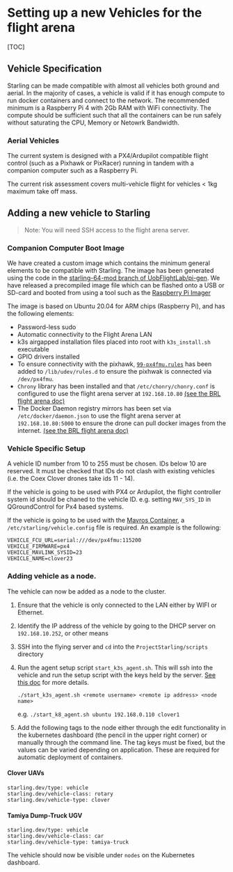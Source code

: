 # Setting up a new Vehicles for the flight arena

[TOC]

## Vehicle Specification

Starling can be made compatible with almost all vehicles both ground and aerial. In the majority of cases, a vehicle is valid if it has enough compute to run docker containers and connect to the network. The recommended minimum is a Raspberry Pi 4 with 2Gb RAM with WiFi connectivity. The compute should be sufficient such that all the containers can be run safely without saturating the CPU, Memory or Netowrk Bandwidth. 

### Aerial Vehicles

The current system is designed with a PX4/Ardupilot compatible flight control (such as a Pixhawk or PixRacer) running in tandem with a companion computer such as a Raspberry Pi. 

The current risk assessment covers multi-vehicle flight for vehicles < 1kg maximum take off mass. 

## Adding a new vehicle to Starling

> Note: You will need SSH access to the flight arena server. 

### Companion Computer Boot Image

We have created a custom image which contains the minimum general elements to be compatible with Starling. The image has been generated using the code in the [starling-64-mod branch of UobFlightLab/pi-gen](https://github.com/UoBFlightLab/pi-gen/tree/starling-64-mod). We have released a precompiled image file which can be flashed onto a USB or SD-card and booted from using a tool such as the [Raspberry Pi Imager](https://www.raspberrypi.org/software/)

The image is based on Ubuntu 20.04 for ARM chips (Raspberry Pi), and has the following elements: 

* Password-less sudo
* Automatic connectivity to the Flight Arena LAN
* k3s airgapped installation files placed into root with `k3s_install.sh` executable
* GPIO drivers installed 
* To ensure connectivity with the pixhawk, [`99-px4fmu.rules`](https://github.com/CopterExpress/clover/blob/master/clover/udev/99-px4fmu.rules) has been added to `/lib/udev/rules.d` to ensure the pixhwak is connected via `/dev/px4fmu`.
* `Chrony` library has been installed and that `/etc/chonry/chonry.conf` is configured to use the flight arena server at `192.168.10.80` [(see the BRL flight arena doc)](../flight_arena#time-synchronisation)
* The Docker Daemon registry mirrors has been set via `/etc/docker/daemon.json` to use the flight arena server at `192.168.10.80:5000` to ensure the drone can pull docker images from the internet. [(see the BRL flight arena doc)](../flight_arena#docker-local-registry-as-a-pass-through-cache)

### Vehicle Specific Setup

A vehicle ID number from 10 to 255 must be chosen. IDs below 10 are reserved. It must be checked that IDs do not clash with existing vehicles (i.e. the Coex Clover drones take ids 11 - 14). 

If the vehicle is going to be used with PX4 or Ardupilot, the flight controller system id should be chaned to the vehicle ID. e.g. setting `MAV_SYS_ID` in QGroundControl for Px4 based systems.

If the vehicle is going to be used with the [Mavros Container](../starling-mavros#running-on-a-vehicle), a `/etc/starling/vehicle.config` file is required. An example is the following:
```
VEHICLE_FCU_URL=serial:///dev/px4fmu:115200
VEHICLE_FIRMWARE=px4
VEHICLE_MAVLINK_SYSID=23
VEHICLE_NAME=clover23
```

### Adding vehicle as a node. 

The vehicle can now be added as a node to the cluster. 

1. Ensure that the vehicle is only connected to the LAN either by WIFI or Ethernet. 
2. Identify the IP address of the vehicle by going to the DHCP server on `192.168.10.252`, or other means
3. SSH into the flying server and `cd` into the `ProjectStarling/scripts` directory
4. Run the agent setup script `start_k3s_agent.sh`. This will ssh into the vehicle and run the setup script with the keys held by the server. [See this doc](../kubernetes-deployment#pi-drone-agent) for more details.

    ```./start_k3s_agent.sh <remote username> <remote ip address> <node name>```

    e.g. ```./start_k8_agent.sh ubuntu 192.168.0.110 clover1```

5. Add the following tags to the node either through the edit functionality in the kubernetes dashboard (the pencil in the upper right corner) or manually through the command line. The tag keys must be fixed, but the values can be varied depending on application. These are required for automatic deployment of containers.

#### Clover UAVs

```
starling.dev/type: vehicle
starling.dev/vehicle-class: rotary
starling.dev/vehicle-type: clover
```

#### Tamiya Dump-Truck UGV

```
starling.dev/type: vehicle
starling.dev/vehicle-class: car
starling.dev/vehicle-type: tamiya-truck
```

The vehicle should now be visible under `nodes` on the Kubernetes dashboard.